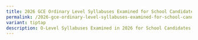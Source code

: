 ```yaml
---
title: 2026 GCE Ordinary Level Syllabuses Examined for School Candidates
permalink: /2026-gce-ordinary-level-syllabuses-examined-for-school-candidates/
variant: tiptap
description: O-Level Syllabuses Examined in 2026 for School Candidates
---
```

